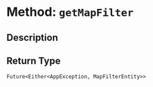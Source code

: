 # Method: `getMapFilter`

## Description



## Return Type
`Future<Either<AppException, MapFilterEntity>>`

